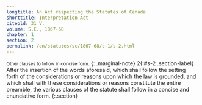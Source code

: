 ```yaml
---
longtitle: An Act respecting the Statutes of Canada
shorttitle: Interpretation Act
citeold: 31 V.
volume: S.C., 1867-68
chapter: 1
section: 2
permalink: /en/statutes/sc/1867-68/c-1/s-2.html
---
```

<small>Other clauses to follow in concise form.</small>
{: .marginal-note}
<span>2</span>{:#s-2 .section-label} After the insertion of the words aforesaid, which shall follow the setting forth of the considerations or reasons upon which the law is grounded, and which shall with these considerations or reasons constitute the entire preamble, the various clauses of the statute shall follow in a concise and enunciative form.
{:.section}